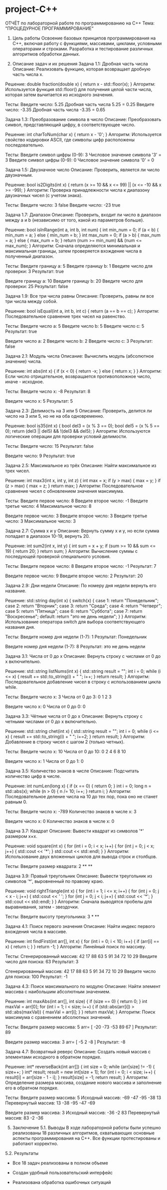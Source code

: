 # project-C++
ОТЧЁТ
по лабораторной работе по программированию на C++
Тема: "ПРОЦЕДУРНОЕ ПРОГРАММИРОВАНИЕ"


1. Цель работы
Освоение базовых принципов программирования на C++, включая работу с функциями, массивами, циклами, условными операторами и строками. Разработка и тестирование различных алгоритмов обработки данных.


2. Описание задач и их решения
Задача 1.1: Дробная часть числа
Описание: Реализовать функцию, которая возвращает дробную часть числа x.

Решение:
double fraction(double x) {
    return x - std::floor(x);
}
Алгоритм: Используется функция std::floor() для получения целой части числа, которая затем вычитается из исходного значения.

Тесты:
Введите число: 5.25
Дробная часть числа 5.25 = 0.25
Введите число: -3.35
Дробная часть числа -3.35 = 0.65

Задача 1.3: Преобразование символа в число
Описание: Преобразовать символ, представляющий цифру, в соответствующее число.

Решение:
int charToNum(char x) {
    return x - '0';
}
Алгоритм: Используется свойство кодировки ASCII, где символы цифр расположены последовательно.

Тесты:
Введите символ цифры (0-9): 3
Числовое значение символа '3' = 3
Введите символ цифры (0-9): 0
Числовое значение символа '0' = 0

Задача 1.5: Двузначное число
Описание: Проверить, является ли число двузначным.

Решение:
bool is2Digits(int x) {
    return (x >= 10 && x <= 99) || (x <= -10 && x >= -99);
}
Алгоритм: Проверка принадлежности числа к диапазону двузначных чисел (с учетом знака).

Тесты:
Введите число: 3
false
Введите число: -23
true

Задача 1.7: Диапазон
Описание: Проверить, входит ли число в диапазон между a и b (независимо от того, какой из параметров больше).

Решение:
bool isInRange(int a, int b, int num) {
    int min_num = 0;
    if (a < b) {
        min_num = a;
    } else {
        min_num = b;
    }
    int max_num = 0;
    if (a > b) {
        max_num = a;
    } else {
        max_num = b;
    }
    return (num >= min_num) && (num <= max_num);
}
Алгоритм: Сначала определяются минимальная и максимальная границы, затем проверяется вхождение числа в полученный диапазон.

Тесты:
Введите границу a: 5
Введите границу b: 1
Введите число для проверки: 3
Результат: true

Введите границу a: 10
Введите границу b: 20
Введите число для проверки: 25
Результат: false

Задача 1.9: Все три числа равны
Описание: Проверить, равны ли все три числа между собой.

Решение:
bool isEqual(int a, int b, int c) {
    return (a == b == c);
}
Алгоритм: Последовательное сравнение трех чисел на равенство.

Тесты:
Введите число a: 5
Введите число b: 5
Введите число c: 5
Результат: true

Введите число a: 2
Введите число b: 2
Введите число c: 3
Результат: false

Задача 2.1: Модуль числа
Описание: Вычислить модуль (абсолютное значение) числа.

Решение:
int abs(int x) {
    if (x < 0) {
        return -x;
    } else {
        return x;
    }
}
Алгоритм: Если число отрицательное, возвращается противоположное число, иначе - исходное.

Тесты:
Введите число x: -8
Результат: 8

Введите число x: 5
Результат: 5

Задача 2.3: Делимость на 3 или 5
Описание: Проверить, делится ли число на 3 или 5, но не на оба одновременно.

Решение:
bool is35(int x) {
    bool del3 = (x % 3 == 0);
    bool del5 = (x % 5 == 0);
    return (del3 || del5) && !(del3 && del5);
}
Алгоритм: Используются логические операции для проверки условий делимости.

Тесты:
Введите число: 15
Результат: false

Введите число: 9
Результат: true

Задача 2.5: Максимальное из трёх
Описание: Найти максимальное из трех чисел.

Решение:
int max3(int x, int y, int z) {
    int max = x;
    if (y > max) {
        max = y;
    }
    if (z > max) {
        max = z;
    }
    return max;
}
Алгоритм: Последовательное сравнение чисел с обновлением значения максимума.

Тесты:
Введите первое число: 8
Введите второе число: -1
Введите третье число: 4
Максимальное число: 8

Введите первое число: 3
Введите второе число: 3
Введите третье число: 3
Максимальное число: 3

Задача 2.7: Сумма x и y
Описание: Вернуть сумму x и y, но если сумма попадает в диапазон 10-19, вернуть 20.

Решение:
int sum2(int x, int y) {
    int sum = x + y;
    if (sum >= 10 && sum <= 19) {
        return 20;
    }
    return sum;
}
Алгоритм: Вычисление суммы с последующей проверкой специального условия.

Тесты:
Введите первое число: 8
Введите второе число: -1
Результат: 7

Введите первое число: 9
Введите второе число: 2
Результат: 20

Задача 2.9: Дни недели
Описание: По номеру дня недели вернуть его название.

Решение:
std::string day(int x) {
    switch(x) {
        case 1: return "Понедельник";
        case 2: return "Вторник";
        case 3: return "Среда";
        case 4: return "Четверг";
        case 5: return "Пятница";
        case 6: return "Суббота";
        case 7: return "Воскресенье";
        default: return "это не день недели";
    }
}
Алгоритм: Использование оператора switch для выбора соответствующего названия дня.

Тесты:
Введите номер дня недели (1-7): 1
Результат: Понедельник

Введите номер дня недели (1-7): 8
Результат: это не день недели

Задача 3.1: Числа от 0 до x
Описание: Вернуть строку с числами от 0 до x включительно.

Решение:
std::string listNums(int x) {
    std::string result = "";
    int i = 0;
    while (i <= x) {
        result += std::to_string(i) + " ";
        i++;
    }
    return result;
}
Алгоритм: Последовательное добавление чисел в строку с использованием цикла while.

Тесты:
Введите число x: 3
Числа от 0 до 3: 0 1 2 3

Введите число x: 0
Числа от 0 до 0: 0

Задача 3.3: Чётные числа от 0 до x
Описание: Вернуть строку с четными числами от 0 до x включительно.

Решение:
std::string chet(int x) {
    std::string result = "";
    int i = 0;
    while (i <= x) {
        result += std::to_string(i) + " ";
        i+=2;
    }
    return result;
}
Алгоритм: Добавление в строку чисел с шагом 2 (только четных).

Тесты:
Введите число x: 10
Числа от 0 до 10: 0 2 4 6 8 10

Введите число x: 1
Числа от 0 до 1: 0

Задача 3.5: Количество знаков в числе
Описание: Подсчитать количество цифр в числе.

Решение:
int numLen(long x) {
    if (x == 0) {
        return 0;
    }
    int i = 0;
    long n = std::abs(x);
    while (n > 0) {
        n /= 10;
        i++;
    }
    return i;
}
Алгоритм: Последовательное деление числа на 10 до тех пор, пока оно не станет равным 0.

Тесты:
Введите число x: -789
Количество знаков в числе x: 3

Введите число x: 0
Количество знаков в числе x: 0

Задача 3.7: Квадрат
Описание: Вывести квадрат из символов '*' размером x×x.

Решение:
void square(int x) {
    for (int i = 0; i < x; i++) {
        for (int j = 0; j < x; j++) {
            std::cout << '*';
        }
        std::cout << std::endl;
    }
}
Алгоритм: Использование двух вложенных циклов для вывода строк и столбцов.

Тесты:
Введите размер квадрата: 2
**
**


Задача 3.9: Правый треугольник
Описание: Вывести треугольник из символов '*', выровненный по правому краю.

Решение:
void rightTriangle(int x) {
    for (int i = 1; i <= x; i++) {
        for (int j = 0; j < x - i; j++) {
            std::cout << ' ';
        }
        for (int j = 0; j < i; j++) {
            std::cout << '*';
        }
        std::cout << std::endl;
    }
}
Алгоритм: Сначала выводятся пробелы для выравнивания, затем - звездочки.

Тесты:
Введите высоту треугольника: 3
*
**

Задача 4.1: Поиск первого значения
Описание: Найти индекс первого вхождения числа в массиве.

Решение:
int findFirst(int arr[], int x) {
    for (int i = 0; i < 10; i++) {
        if (arr[i] == x) {
            return i;
        }
    }
    return -1;
}
Алгоритм: Линейный поиск по массиву.

Тесты:
Сгенерированный массив: 42 17 88 63 5 91 34 72 10 29
Введите число для поиска: 63
Результат: 3

Сгенерированный массив: 42 17 88 63 5 91 34 72 10 29
Введите число для поиска: 100
Результат: -1

Задача 4.3: Поиск максимального по модулю
Описание: Найти элемент массива с наибольшим абсолютным значением.

Решение:
int maxAbs(int arr[], int size) {
    if (size == 0) {
        return 0;
    }
    int maxVal = arr[0];
    for (int i = 1; i < size; i++) {
        if (std::abs(arr[i]) > std::abs(maxVal)) {
            maxVal = arr[i];
        }
    }
    return maxVal;
}
Алгоритм: Поиск максимума с сравнением абсолютных значений.

Тесты:
Введите размер массива: 5
arr= [ -20 -73 -53 89 67 ]
Результат: 89

Введите размер массива: 3
arr= [ -5 2 -8 ]
Результат: -8

Задача 4.7: Возвратный реверс
Описание: Создать новый массив с элементами исходного в обратном порядке.

Решение:
int* reverseBack(int arr[]) {
    int size = 0;
    while (arr[size] != -1) {
        size++;
    }
    int* result;
    result = new int[size + 1];
    for (int i = 0; i < size; i++) {
        result[i] = arr[size - 1 - i];
    }
    result[size] = -1;
    return result;
}
Алгоритм: Определение размера массива, создание нового массива и заполнение его в обратном порядке.

Тесты:
Введите размер массива: 5
Исходный массив: -69 -47 -95 -38 13
Перевернутый массив: 13 -38 -95 -47 -69

Введите размер массива: 3
Исходный массив: -36 -2 83
Перевернутый массив: 83 -2 -36


5. Заключение
5.1. Выводы
В ходе лабораторной работы были успешно реализованы 18 различных алгоритмов, охватывающих основные аспекты программирования на C++. Все функции протестированы и работают корректно.

5.2. Результаты
- Все 18 задач реализованы в полном объеме

- Создан удобный пользовательский интерфейс

- Реализована обработка ошибочных ситуаций
